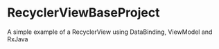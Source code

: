 # RecyclerViewBaseProject
A simple example of a RecyclerView using DataBinding, ViewModel and RxJava
